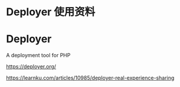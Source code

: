 # Deployer 使用资料

# Deployer

A deployment tool for PHP

https://deployer.org/

https://learnku.com/articles/10985/deployer-real-experience-sharing